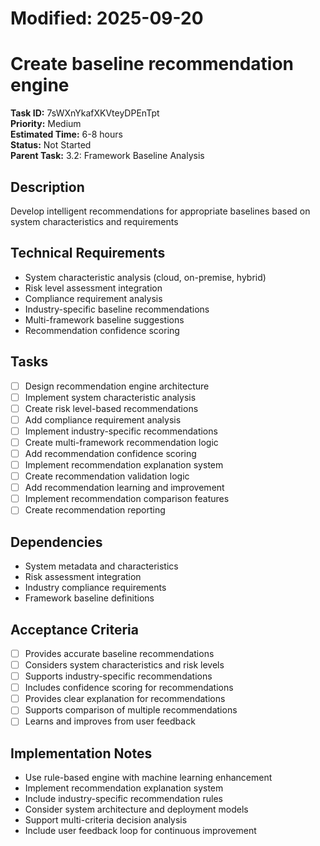 # Modified: 2025-09-20

# Create baseline recommendation engine

**Task ID:** 7sWXnYkafXKVteyDPEnTpt  
**Priority:** Medium  
**Estimated Time:** 6-8 hours  
**Status:** Not Started  
**Parent Task:** 3.2: Framework Baseline Analysis

## Description
Develop intelligent recommendations for appropriate baselines based on system characteristics and requirements

## Technical Requirements
- System characteristic analysis (cloud, on-premise, hybrid)
- Risk level assessment integration
- Compliance requirement analysis
- Industry-specific baseline recommendations
- Multi-framework baseline suggestions
- Recommendation confidence scoring

## Tasks
- [ ] Design recommendation engine architecture
- [ ] Implement system characteristic analysis
- [ ] Create risk level-based recommendations
- [ ] Add compliance requirement analysis
- [ ] Implement industry-specific recommendations
- [ ] Create multi-framework recommendation logic
- [ ] Add recommendation confidence scoring
- [ ] Implement recommendation explanation system
- [ ] Create recommendation validation logic
- [ ] Add recommendation learning and improvement
- [ ] Implement recommendation comparison features
- [ ] Create recommendation reporting

## Dependencies
- System metadata and characteristics
- Risk assessment integration
- Industry compliance requirements
- Framework baseline definitions

## Acceptance Criteria
- [ ] Provides accurate baseline recommendations
- [ ] Considers system characteristics and risk levels
- [ ] Supports industry-specific recommendations
- [ ] Includes confidence scoring for recommendations
- [ ] Provides clear explanation for recommendations
- [ ] Supports comparison of multiple recommendations
- [ ] Learns and improves from user feedback

## Implementation Notes
- Use rule-based engine with machine learning enhancement
- Implement recommendation explanation system
- Include industry-specific recommendation rules
- Consider system architecture and deployment models
- Support multi-criteria decision analysis
- Include user feedback loop for continuous improvement
